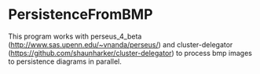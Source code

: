 # PersistenceFromBMP

This program works with perseus_4_beta (http://www.sas.upenn.edu/~vnanda/perseus/) and cluster-delegator (https://github.com/shaunharker/cluster-delegator) to process bmp images to persistence diagrams in parallel.



